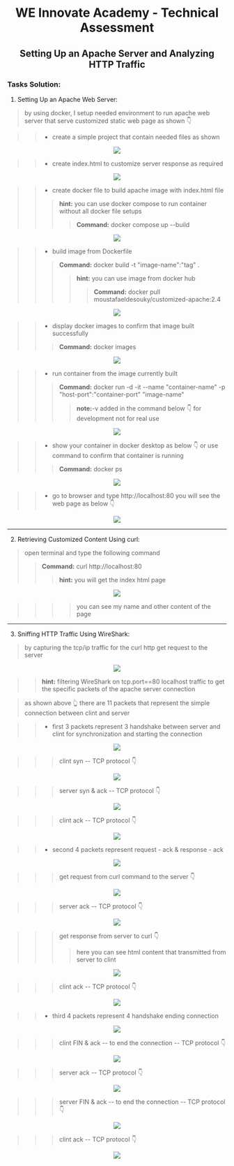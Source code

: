 <h1 align="center"> WE Innovate Academy - Technical Assessment</h1>

<h2 align="center">Setting Up an Apache Server and Analyzing HTTP Traffic</h2>

### Tasks Solution:
1. Setting Up an Apache Web Server:
>by using docker, I setup needed environment to run apache web server that serve customized static web page as shown 👇

>>* create a simple project that contain needed files as shown 
<p align="center">
<img src="./Screen-Shots/1.png"/>
</p>

>>*  create index.html to customize server response as required
<p align="center">
<img src="./Screen-Shots/2.png"/>
</p>

>>* create docker file to build apache image with index.html file 
>>>**hint:** you can use docker compose to run container without all docker file setups 
>>>>**Command:** docker compose up --build 
<p align="center">
<img src="./Screen-Shots/3.png"/>
</p>

>>* build image from Dockerfile
>>>**Command:** docker build -t "image-name":"tag" . 
>>>>**hint:** you can use image from docker hub
>>>>>**Command:** docker pull moustafaeldesouky/customized-apache:2.4
<p align="center">
<img src="./Screen-Shots/6.png"/>
</p>


>>* display docker images to confirm that image built successfully 
>>>**Command:** docker images
<p align="center">
<img src="./Screen-Shots/7.png"/>
</p>

>>* run container from the image currently built 
>>>**Command:** docker run -d -it --name "container-name" -p "host-port":"container-port" "image-name"
>>>>**note:**-v added in the command below 👇 for development not for real use 
<p align="center">
<img src="./Screen-Shots/8.png"/>
</p>

>>* show your container in docker desktop as below 👇 or use command to confirm that container is running
>>>**Command:** docker ps 
<p align="center">
<img src="./Screen-Shots/9.png"/>
</p>

>>* go to browser and type http://localhost:80 you will see the web page as below 👇
<p align="center">
<img src="./Screen-Shots/11.png"/>
</p>

___
2. Retrieving Customized Content Using curl:
>open terminal and type the following command
>>**Command:** curl http://localhost:80
>>>**hint:** you will get the index html page  
<p align="center">
<img src="./Screen-Shots/12.png"/>
</p>

>>>> you can see my name and other content of the page
___
3. Sniffing HTTP Traffic Using WireShark:
> by capturing the tcp/ip traffic for the curl http get request to the server
<p align="center">
<img src="./Screen-Shots/13.png"/>
</p>

>>**hint:** filtering WireShark on tcp.port==80 localhost traffic to get the specific packets of the apache server connection

> as shown above 👆 there are 11 packets that represent the simple connection between clint and server 

>>* first 3 packets represent 3 handshake between server and clint for synchronization and starting the connection
<p align="center">
<img src="./Screen-Shots/14.png"/>
</p>

>>> clint syn -- TCP protocol 👇
<p align="center">
<img src="./Screen-Shots/15.png"/>
</p>

>>> server syn & ack -- TCP protocol 👇
<p align="center">
<img src="./Screen-Shots/16.png"/>
</p>

>>> clint ack -- TCP protocol 👇
<p align="center">
<img src="./Screen-Shots/17.png"/>
</p>

>>* second 4 packets represent request - ack & response - ack 
<p align="center">
<img src="./Screen-Shots/18.png"/>
</p>

>>> get request from curl command to the server 👇
<p align="center">
<img src="./Screen-Shots/19.png"/>
</p>

>>> server ack -- TCP protocol 👇
<p align="center">
<img src="./Screen-Shots/20.png"/>
</p>

>>> get response from server to curl 👇
>>>> here you can see html content that transmitted from server to clint
<p align="center">
<img src="./Screen-Shots/21.png"/>
</p>

>>> clint ack -- TCP protocol 👇
<p align="center">
<img src="./Screen-Shots/22.png"/>
</p>

>>* third 4 packets represent 4 handshake ending connection
<p align="center">
<img src="./Screen-Shots/23.png"/>
</p>

>>> clint FIN & ack -- to end the connection  -- TCP protocol 👇
<p align="center">
<img src="./Screen-Shots/24.png"/>
</p>

>>> server ack -- TCP protocol 👇
<p align="center">
<img src="./Screen-Shots/25.png"/>
</p>

>>> server FIN & ack -- to end the connection  -- TCP protocol 👇
<p align="center">
<img src="./Screen-Shots/26.png"/>
</p>

>>> clint ack -- TCP protocol 👇
<p align="center">
<img src="./Screen-Shots/27.png"/>
</p>







 


